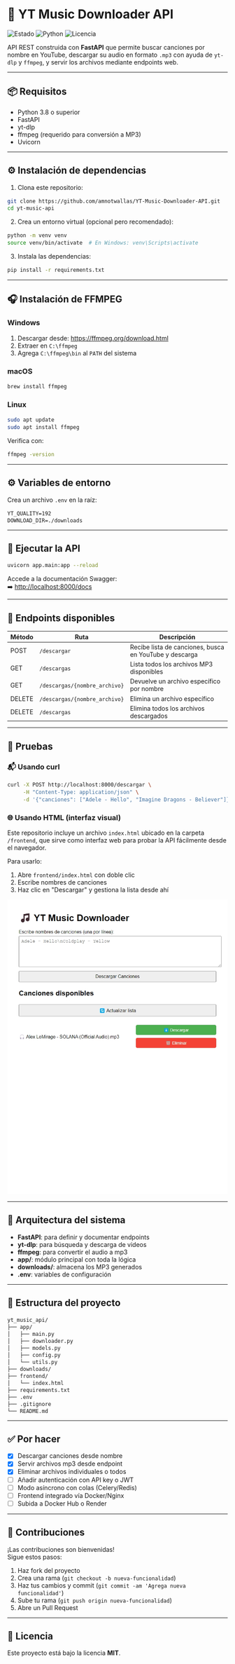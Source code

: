 
# 🎵 YT Music Downloader API

![Estado](https://img.shields.io/badge/estado-en%20desarrollo-yellow)
![Python](https://img.shields.io/badge/Python-3.11-blue)
![Licencia](https://img.shields.io/badge/licencia-MIT-green)

API REST construida con **FastAPI** que permite buscar canciones por nombre en YouTube, descargar su audio en formato `.mp3` con ayuda de `yt-dlp` y `ffmpeg`, y servir los archivos mediante endpoints web.

---

## 📦 Requisitos

- Python 3.8 o superior
- FastAPI
- yt-dlp
- ffmpeg (requerido para conversión a MP3)
- Uvicorn

---

## ⚙️ Instalación de dependencias

1. Clona este repositorio:

```bash
git clone https://github.com/amnotwallas/YT-Music-Downloader-API.git
cd yt-music-api
```

2. Crea un entorno virtual (opcional pero recomendado):

```bash
python -m venv venv
source venv/bin/activate  # En Windows: venv\Scripts\activate
```

3. Instala las dependencias:

```bash
pip install -r requirements.txt
```

---

## 🎧 Instalación de FFMPEG

### Windows

1. Descargar desde: <https://ffmpeg.org/download.html>  
2. Extraer en `C:\ffmpeg`
3. Agrega `C:\ffmpeg\bin` al `PATH` del sistema

### macOS

```bash
brew install ffmpeg
```

### Linux

```bash
sudo apt update
sudo apt install ffmpeg
```

Verifica con:

```bash
ffmpeg -version
```

---

## ⚙️ Variables de entorno

Crea un archivo `.env` en la raíz:

```env
YT_QUALITY=192
DOWNLOAD_DIR=./downloads
```

---

## 🚀 Ejecutar la API

```bash
uvicorn app.main:app --reload
```

Accede a la documentación Swagger:  
➡️ [http://localhost:8000/docs](http://localhost:8000/docs)

---

## 📡 Endpoints disponibles

| Método  | Ruta                              | Descripción                                              |
|---------|-----------------------------------|----------------------------------------------------------|
| POST    | `/descargar`                      | Recibe lista de canciones, busca en YouTube y descarga   |
| GET     | `/descargas`                      | Lista todos los archivos MP3 disponibles                 |
| GET     | `/descargas/{nombre_archivo}`     | Devuelve un archivo específico por nombre                |
| DELETE  | `/descargas/{nombre_archivo}`     | Elimina un archivo específico                            |
| DELETE  | `/descargas`                      | Elimina todos los archivos descargados                   |

---

## 🧪 Pruebas

### 📬 Usando curl

```bash
curl -X POST http://localhost:8000/descargar \
     -H "Content-Type: application/json" \
     -d '{"canciones": ["Adele - Hello", "Imagine Dragons - Believer"]}'
```

### 🌐 Usando HTML (interfaz visual)

Este repositorio incluye un archivo `index.html` ubicado en la carpeta `/frontend`, que sirve como interfaz web para probar la API fácilmente desde el navegador.

Para usarlo:

1. Abre `frontend/index.html` con doble clic
2. Escribe nombres de canciones
3. Haz clic en "Descargar" y gestiona la lista desde ahí

![Frontend](screenshots/frontend-view.jpeg)

---

## 🧱 Arquitectura del sistema

- **FastAPI**: para definir y documentar endpoints
- **yt-dlp**: para búsqueda y descarga de videos
- **ffmpeg**: para convertir el audio a mp3
- **app/**: módulo principal con toda la lógica
- **downloads/**: almacena los MP3 generados
- **.env**: variables de configuración

---

## 📂 Estructura del proyecto

```
yt_music_api/
├── app/
│   ├── main.py
│   ├── downloader.py
│   ├── models.py
│   ├── config.py
│   └── utils.py
├── downloads/
├── frontend/
│   └── index.html
├── requirements.txt
├── .env
├── .gitignore
└── README.md
```

---

## ✅ Por hacer

- [x] Descargar canciones desde nombre
- [x] Servir archivos mp3 desde endpoint
- [x] Eliminar archivos individuales o todos
- [ ] Añadir autenticación con API key o JWT
- [ ] Modo asíncrono con colas (Celery/Redis)
- [ ] Frontend integrado vía Docker/Nginx
- [ ] Subida a Docker Hub o Render

---

## 🤝 Contribuciones

¡Las contribuciones son bienvenidas!  
Sigue estos pasos:

1. Haz fork del proyecto
2. Crea una rama (`git checkout -b nueva-funcionalidad`)
3. Haz tus cambios y commit (`git commit -am 'Agrega nueva funcionalidad'`)
4. Sube tu rama (`git push origin nueva-funcionalidad`)
5. Abre un Pull Request

---

## 📄 Licencia

Este proyecto está bajo la licencia **MIT**.
